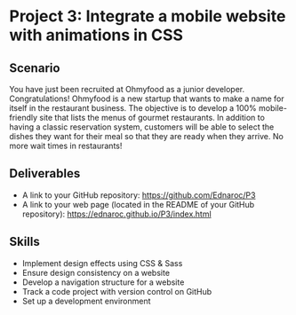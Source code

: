 # Project 3: Integrate a mobile website with animations in CSS

## Scenario
You have just been recruited at Ohmyfood as a junior developer. Congratulations!
Ohmyfood is a new startup that wants to make a name for itself in the restaurant business.
The objective is to develop a 100% mobile-friendly site that lists the menus of gourmet restaurants.
In addition to having a classic reservation system, customers will be able to select the dishes they want for their meal so that they are ready when they arrive.
No more wait times in restaurants!

## Deliverables
* A link to your GitHub repository: https://github.com/Ednaroc/P3
* A link to your web page (located in the README of your GitHub repository): https://ednaroc.github.io/P3/index.html

## Skills
* Implement design effects using CSS & Sass
* Ensure design consistency on a website
* Develop a navigation structure for a website
* Track a code project with version control on GitHub
* Set up a development environment
